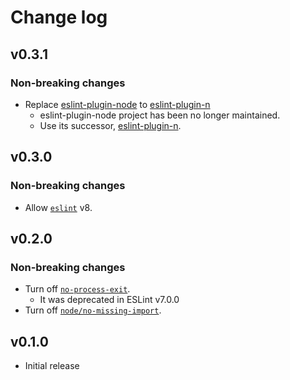 # Change log

## v0.3.1

### Non-breaking changes

- Replace [eslint-plugin-node](https://github.com/mysticatea/eslint-plugin-node) to [eslint-plugin-n](https://github.com/eslint-community/eslint-plugin-n)
  - eslint-plugin-node project has been no longer maintained.
  - Use its successor, [eslint-plugin-n](https://github.com/eslint-community/eslint-plugin-n).

## v0.3.0

### Non-breaking changes

- Allow [`eslint`](https://www.npmjs.com/package/eslint) v8.

## v0.2.0

### Non-breaking changes

- Turn off [`no-process-exit`](https://eslint.org/docs/rules/no-process-exit).
  - It was deprecated in ESLint v7.0.0
- Turn off [`node/no-missing-import`](https://github.com/mysticatea/eslint-plugin-node/blob/master/docs/rules/no-missing-import.md).

## v0.1.0

- Initial release
